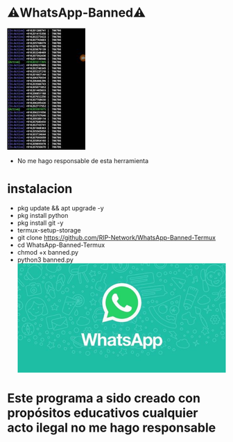 # ⚠️WhatsApp-Banned⚠️
![Screenshot](test.png)

* No me hago responsable de esta herramienta 
# instalacion
* pkg update && apt upgrade -y
* pkg install python
* pkg install git -y
* termux-setup-storage
* git clone https://github.com/RIP-Network/WhatsApp-Banned-Termux
* cd WhatsApp-Banned-Termux
* chmod +x banned.py
* python3 banned.py
![Screenshot](test2.png)
# Este programa a sido creado con propósitos educativos cualquier acto ilegal no me hago responsable
